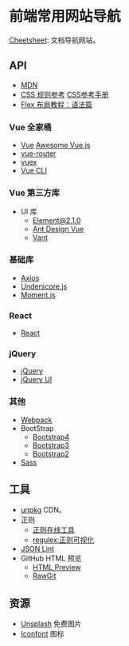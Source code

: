 # 前端常用网站导航
[Cheetsheet](https://devhints.io/): 文档导航网站。

## API
* [MDN](https://developer.mozilla.org/zh-CN/)
* [CSS 规则参考](http://tympanus.net/codrops/css_reference/) [CSS参考手册](http://css.doyoe.com/)
* [Flex 布局教程：语法篇](http://www.ruanyifeng.com/blog/2015/07/flex-grammar.html)

### Vue 全家桶
* [Vue](http://cn.vuejs.org/api/) [Awesome Vue.js](https://github.com/vuejs/awesome-vue)
* [vue-router](http://router.vuejs.org/zh-cn/index.html)
* [vuex](http://vuex.vuejs.org/zh-cn/index.html)
* [Vue CLI](https://cli.vuejs.org/zh/)

### Vue 第三方库
* UI 库
  * [Element@2.1.0](https://element.eleme.cn/2.1/#/zh-CN/component/installation)
  * [Ant Design Vue](https://www.antdv.com/docs/vue/getting-started/)
  * [Vant](https://www.youzanyun.com/zanui/vant#/zh-CN/component/icon)

### 基础库
* [Axios](https://github.com/mzabriskie/axios)
* [Underscore.js](http://underscorejs.org/)
* [Moment.js](http://momentjs.com/)

### React 
* [React](https://reactjs.org/docs/hello-world.html)

### jQuery
* [jQuery](http://api.jquery.com/)
* [jQuery UI](https://jqueryui.com/)

### 其他
* [Webpack](http://webpack.github.io/docs/)
* BootStrap
  * [Bootstrap4](http://v4.bootcss.com/)
  * [Bootstrap3](http://v3.bootcss.com/)
  * [Bootstrap2](http://v2.bootcss.com/)
* [Sass](http://sass-lang.com/documentation/file.SASS_REFERENCE.html)

## 工具
* [unpkg](https://unpkg.com/) CDN。
* 正则
  * [正则在线工具](http://regexr.com/)
  * [regulex:正则可视化](https://jex.im/regulex/)
* [JSON Lint](http://jsonlint.com/)
* GitHub HTML 预览
  * [HTML Preview](https://htmlpreview.github.io/)
  * [RawGit](https://rawgit.com/)

## 资源
* [Unsplash](https://unsplash.com/) 免费图片
* [Iconfont](http://www.iconfont.cn/) 图标

